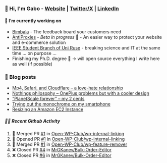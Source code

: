 ### 👋 Hi, I'm Gabo - [Website](https://gkanev.com) | [Twitter/X](https://twitter.com/mrgkanev) | [LinkedIn](https://www.linkedin.com/in/mrgkanev)

#### 🔭 I’m currently working on
- [Bimbala](https://bimbala.com/)  - The feedback board your customers need
- [AntiProxies](https://antiproxies.com/) - *Beta in progress* 🚀 -  An easier way to protect your website and e-commerce solution
- [IEEE Student Branch of Uni Ruse](https://github.com/IEEE-Student-Branch-of-Uni-Ruse) - breaking science and IT at the same time ... on purpose ...
- Finishing my Ph.D. degree 🤔 -> will open source everything I write here as well (if possible)

### 📖 Blog posts
<!-- BLOG-POST-LIST:START -->
- [Mp4, Safari, and Cloudflare – a love-hate relationship](https://gkanev.com/posts/mp4-safari-and-cloudflare-a-love-hate-relationship/)
- [Nothings philosophy – OnePlus problems but with a cooler design](https://gkanev.com/posts/nothings-philosophy-oneplus-problems-but-with-a-cooler-design/)
- [“PlanetScale forever” – my 2 cents](https://gkanev.com/posts/planetscale-forever-my-2-cents/)
- [Trying out the monochrome on my smartphone](https://gkanev.com/posts/trying-out-the-monochrome-on-my-smartphone/)
- [Resizing an Amazon EC2 Instance](https://gkanev.com/posts/resizing-an-amazon-ec2-instance/)
<!-- BLOG-POST-LIST:END -->

##### 🧑‍💻 Recent Github Activity

<!--START_SECTION:activity-->
1. 🎉 Merged PR [#1](https://github.com/Open-WP-Club/wp-internal-linking/pull/1) in [Open-WP-Club/wp-internal-linking](https://github.com/Open-WP-Club/wp-internal-linking)
2. 💪 Opened PR [#1](https://github.com/Open-WP-Club/wp-internal-linking/pull/1) in [Open-WP-Club/wp-internal-linking](https://github.com/Open-WP-Club/wp-internal-linking)
3. 🎉 Merged PR [#1](https://github.com/Open-WP-Club/wp-feature-remover/pull/1) in [Open-WP-Club/wp-feature-remover](https://github.com/Open-WP-Club/wp-feature-remover)
4. ❌ Closed PR [#4](https://github.com/MrGKanev/Bulk-Order-Editor/pull/4) in [MrGKanev/Bulk-Order-Editor](https://github.com/MrGKanev/Bulk-Order-Editor)
5. ❌ Closed PR [#6](https://github.com/MrGKanev/Bulk-Order-Editor/pull/6) in [MrGKanev/Bulk-Order-Editor](https://github.com/MrGKanev/Bulk-Order-Editor)
<!--END_SECTION:activity-->
